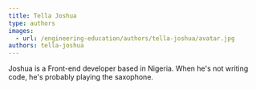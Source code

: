 ```yaml
---
title: Tella Joshua
type: authors
images:
  - url: /engineering-education/authors/tella-joshua/avatar.jpg
authors: tella-joshua
---
```

Joshua is a Front-end developer based in Nigeria. When he's not writing code, he's probably playing the saxophone.
